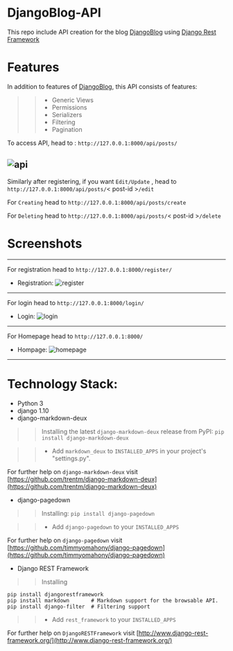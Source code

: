 # DjangoBlog-API

This repo include API creation for the blog [DjangoBlog](https://github.com/codenit/DjangoBlog) using [Django Rest Framework](http://www.django-rest-framework.org/)

# Features
In addition to features of [DjangoBlog](https://github.com/codenit/DjangoBlog), this API consists of features:
>>
>>- Generic Views
>>- Permissions
>>- Serializers
>>- Filtering
>>- Pagination

To access API, head to : `http://127.0.0.1:8000/api/posts/`

![api](https://cloud.githubusercontent.com/assets/25683188/25991458/d22956c2-3720-11e7-8dc0-9599435cd75d.jpg)
-----

Similarly after registering, if you want `Edit/Update` , head to `http://127.0.0.1:8000/api/posts/`< post-id >`/edit`

For `Creating` head to `http://127.0.0.1:8000/api/posts/create` 

For `Deleting` head to `http://127.0.0.1:8000/api/posts/`< post-id >`/delete`

# Screenshots
-----
For registration head to `http://127.0.0.1:8000/register/`
- Registration:
![register](https://cloud.githubusercontent.com/assets/25683188/25780791/b1bed87c-334b-11e7-80c8-3c4a84c07079.jpg)
-----
For login head to `http://127.0.0.1:8000/login/`
- Login:
![login](https://cloud.githubusercontent.com/assets/25683188/25780798/e749b3e0-334b-11e7-9e42-2d26a9da36e5.jpg)
-----
For Homepage head to `http://127.0.0.1:8000/`
- Hompage:
![homepage](https://cloud.githubusercontent.com/assets/25683188/25780845/a3ac23a6-334c-11e7-95f0-e427cc0130d3.jpg)
-----

# Technology Stack:
- Python 3
- django 1.10
- django-markdown-deux
>> Installing the latest `django-markdown-deux` release from PyPI:
`pip install django-markdown-deux`

>>- Add `markdown_deux` to `INSTALLED_APPS` in your project's "settings.py".

For further help on `django-markdown-deux` visit [https://github.com/trentm/django-markdown-deux](https://github.com/trentm/django-markdown-deux)

- django-pagedown
>> Installing: `pip install django-pagedown`

>>- Add `django-pagedown` to your `INSTALLED_APPS`

For further help on `django-pagedown` visit [https://github.com/timmyomahony/django-pagedown](https://github.com/timmyomahony/django-pagedown)


- Django REST Framework
>> Installing 
```
pip install djangorestframework
pip install markdown       # Markdown support for the browsable API.
pip install django-filter  # Filtering support
```
>>- Add `rest_framework` to your `INSTALLED_APPS`

For further help on `DjangoRESTFramework` visit [http://www.django-rest-framework.org/](http://www.django-rest-framework.org/)
